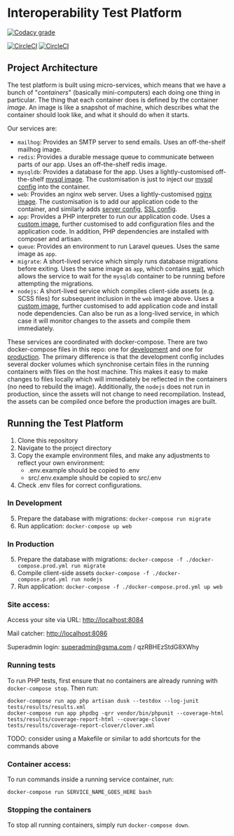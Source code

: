 # Interoperability Test Platform

[![Codacy grade](https://img.shields.io/codacy/grade/8ff2b7590e13431dad7032a973d908fd?logo=codacy)](https://www.codacy.com/gh/gsmainclusivetechlab/interop-test-platform?utm_source=github.com&utm_medium=referral&utm_content=gsmainclusivetechlab/interop-test-platform&utm_campaign=Badge_Grade)

[![CircleCI](https://img.shields.io/circleci/build/github/gsmainclusivetechlab/interop-test-platform/master?label=Master&logo=circleCI&token=7cc80f8c435154849e1f57a8708d8765da9ffa1a)](https://app.circleci.com/pipelines/github/gsmainclusivetechlab/interop-test-platform?branch=master)
[![CircleCI](https://img.shields.io/circleci/build/github/gsmainclusivetechlab/interop-test-platform/develop?label=Develop&logo=circleCI&token=7cc80f8c435154849e1f57a8708d8765da9ffa1a)](https://app.circleci.com/pipelines/github/gsmainclusivetechlab/interop-test-platform?branch=develop)

## Project Architecture

The test platform is built using micro-services, which means that we have a
bunch of "_containers_" (basically mini-computers) each doing one thing in
particular. The thing that each container does is defined by the container
_image_. An image is like a snapshot of machine, which describes what the
container should look like, and what it should do when it starts.

Our services are:

- `mailhog`: Provides an SMTP server to send emails. Uses an off-the-shelf mailhog image.
- `redis`: Provides a durable message queue to communicate between parts of
  our app. Uses an off-the-shelf redis image.
- `mysqldb`: Provides a database for the app. Uses a lightly-customised
  off-the-shelf [mysql image](./Dockerfile.mysqldb). The customisation is just to
  inject our [mysql config](./build/my.cnf) into the container.
- `web`: Provides an nginx web server. Uses a lightly-customised [nginx
  image](./Dockerfile.web). The customisation is to add our application code
  to the container, and similarly adds [server
  config](./build/nginx-server.conf), [SSL config](./build/ssl).
- `app`: Provides a PHP interpreter to run our application code. Uses a
  [custom image](http://github.com/gsmainclusivetechlab/interop-php-fpm),
  further customised to add configuration files and the application code. In
  addition, PHP dependencies are installed with composer and artisan.
- `queue`: Provides an environment to run Laravel queues. Uses the same image as `app`.
- `migrate`: A short-lived service which simply runs database migrations
  before exiting. Uses the same image as `app`, which contains
  [wait](https://github.com/ufoscout/docker-compose-wait), which allows the
  service to wait for the `mysqldb` container to be running before attempting
  the migrations.
- `nodejs`: A short-lived service which compiles client-side assets (e.g.
  SCSS files) for subsequent inclusion in the `web` image above. Uses a
  [custom image](http://github.com/gsmainclusivetechlab/interop-nodejs), further
  customised to add application code and install node dependencies. Can also be run
  as a long-lived service, in which case it will monitor changes to the assets and
  compile them immediately.

These services are coordinated with docker-compose. There are two
docker-compose files in this repo: one for
[development](./docker-compose.yml) and one for
[production](./docker-compose.prod.yml). The primary difference is that the
development config includes several docker volumes which synchronise certain
files in the running containers with files on the host machine. This makes it
easy to make changes to files locally which will immediately be reflected in
the containers (no need to rebuild the image). Additionally, the `nodejs`
does not run in production, since the assets will not change to need
recompilation. Instead, the assets can be compiled once before the production
images are built.

## Running the Test Platform

1. Clone this repository
2. Navigate to the project directory
3. Copy the example environment files, and make any adjustments to reflect your own environment:
   - .env.example should be copied to .env
   - src/.env.example should be copied to src/.env
4. Check .env files for correct configurations.

### In Development

5. Prepare the database with migrations:
   `docker-compose run migrate`
6. Run application:
   `docker-compose up web`

### In Production

5. Prepare the database with migrations:
   `docker-compose -f ./docker-compose.prod.yml run migrate`
6. Compile client-side assets
   `docker-compose -f ./docker-compose.prod.yml run nodejs`
7. Run application:
   `docker-compose -f ./docker-compose.prod.yml up web`

### Site access:

Access your site via URL: <http://localhost:8084>

Mail catcher: <http://localhost:8086>

Superadmin login: superadmin@gsma.com / qzRBHEzStdG8XWhy

### Running tests

To run PHP tests, first ensure that no containers are already running with `docker-compose stop`. Then run:

```
docker-compose run app php artisan dusk --testdox --log-junit tests/results/results.xml
docker-compose run app phpdbg -qrr vendor/bin/phpunit --coverage-html tests/results/coverage-report-html --coverage-clover tests/results/coverage-report-clover/clover.xml
```

TODO: consider using a Makefile or similar to add shortcuts for the commands above

### Container access:

To run commands inside a running service container, run:

```
docker-compose run SERVICE_NAME_GOES_HERE bash
```

### Stopping the containers

To stop all running containers, simply run `docker-compose down`.

<!--
## TODO:

 - Review whether `make init` is necessary. .env is probably necessary, src/.env seems
   suspicious, docker-compose is definitely not, and nginx-server also seems
   suspicious. Could probably manually copy those files rather than magick with make.
- There's a permissions issue with the shared mysql volume which means that `docker-compose` needs to be run with sudo after the first instance.
- remove unneeded makefiles (possibly replace with just shortcuts for the above steps)
- hook up to CircleCI for CI
- try to manually deploy
- hook up to CircleCI for CD

 -->
